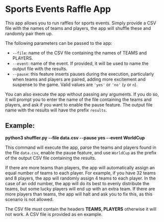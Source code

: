 # Sports Events Raffle App

This app allows you to run raffles for sports events. Simply provide a CSV file with the names of teams and players, the app will shuffle these and randomly pair them up. 

The following parameters can be passed to the app:

- `--file`: name of the CSV file containing the names of TEAMS and PLAYERS.
- `--event`: name of the event. If provided, it will be used to name the output file with the results.
- `--pause`: this feature inserts pauses during the execution, particularly when teams and players are paired, adding more excitement and suspense to the game. Valid values are `'yes'` or `'no'` (`y` or `n`).

You can also execute the app without passing any arguments. If you do so, it will prompt you to enter the name of the file containing the teams and players, and ask if you want to enable the pause feature. The output file name with the results will have the prefix `results`.

## Example:

**python3 shuffler.py --file data.csv --pause yes --event WorldCup**

This command will execute the app, parse the teams and players found in the file `data.csv`, enable the pause feature, and use `WorldCup` as the prefix of the output CSV file containing the results.

If there are more teams than players, the app will automatically assign an equal number of teams to each player. For example, if you have 32 teams and 8 players, the app will randomly assign 4 teams to each player. In the case of an odd number, the app will do its best to evenly distribute the teams, but some lucky players will end up with an extra team. If there are more players than teams, the app will halt and ask you to fix this, as this scenario is not allowed.

The CSV file must contain the headers **TEAMS, PLAYERS** otherwise it will not work. A CSV file is provided as en example.